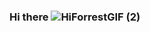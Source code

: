 ### Hi there ![HiForrestGIF (2)](https://user-images.githubusercontent.com/78635631/217573532-4c59da35-acfd-4adb-bca8-8df700b0c23a.gif)


<!--
**Zibi95/Zibi95** is a ✨ _special_ ✨ repository because its `README.md` (this file) appears on your GitHub profile.

Here are some ideas to get you started:

- 🔭 I’m currently working on ...
- 🌱 I’m currently learning ...
- 👯 I’m looking to collaborate on ...
- 🤔 I’m looking for help with ...
- 💬 Ask me about ...
- 📫 How to reach me: ...
- 😄 Pronouns: ...
- ⚡ Fun fact: ...
-->
